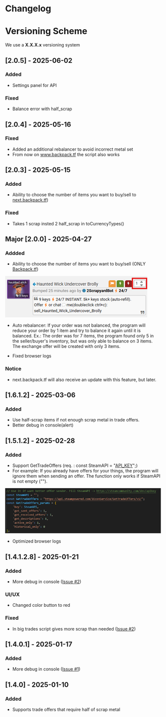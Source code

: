 # Changelog

# Versioning Scheme

We use a **X.X.X.x** versioning system

## [2.0.5] - 2025-06-02
### Added
- Settings panel for API 

### Fixed
- Balance error with half_scrap

## [2.0.4] - 2025-05-16
### Fixed
- Added an additional rebalancer to avoid incorrect metal set
- From now on www.backpack.tf the script also works

## [2.0.3] - 2025-05-15
### Added
- Ability to choose the number of items you want to buy/sell to [next.backpack.tf](https://next.backpack.tf/))

### Fixed
- Takes 1 scrap insted 2 half_scrap in toCurrencyTypes()

## Major [2.0.0] - 2025-04-27
### Addded
- Ability to choose the number of items you want to buy/sell (ONLY [Backpack.tf](https://backpack.tf/))

 ![New sell/buy order ability](/images/NewSellOrderAbility.png)

- Auto rebalancer: If your order was not balanced, the program will reduce your order by 1 item and try to balance it again until it is balanced.
Ex.: The order was for 7 items, the program found only 5 in the seller/buyer's inventory, but was only able to balance on 3 items. The exchange offer will be created with only 3 items.

- Fixed browser logs
### Notice
- next.backpack.tf will also receive an update with this feature, but later.

## [1.6.1.2] - 2025-03-06
### Added
- Use half-scrap items if not enough scrap metal in trade offers.
- Better debug in console(alert)

## [1.5.1.2] - 2025-02-28
### Added 
- Support GetTradeOffers (req. : const SteamAPI = "[API_KEY](https://steamcommunity.com/dev/apikey)";)
- For example: If you already have offers for your things, the program will ignore them when sending an offer. The function only works if SteamAPI is not empty ("").


 ![Lines where need put API_KEY](/images/GetTradeOffers_Lines.png)


- Optimized browser logs

## [1.4.1.2.8] - 2025-01-21
### Added 
- More debug in console ([Issue #2](https://github.com/BrBriz/One-Click-Offer/issues/2))
### UI/UX
- Changed color button to red 

### Fixed
- In big trades script gives more scrap than needed ([Issue #2](https://github.com/BrBriz/One-Click-Offer/issues/2))

## [1.4.0.1] - 2025-01-17
### Added
- More debug in console ([Issue #1](https://github.com/BrBriz/One-Click-Offer/issues/1))

## [1.4.0] - 2025-01-10
### Added
- Supports trade offers that require half of scrap metal

